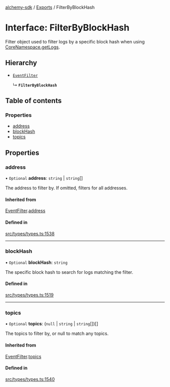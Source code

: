 [alchemy-sdk](../README.md) / [Exports](../modules.md) / FilterByBlockHash

# Interface: FilterByBlockHash

Filter object used to filter logs by a specific block hash when using
[CoreNamespace.getLogs](../classes/CoreNamespace.md#getlogs).

## Hierarchy

- [`EventFilter`](EventFilter.md)

  ↳ **`FilterByBlockHash`**

## Table of contents

### Properties

- [address](FilterByBlockHash.md#address)
- [blockHash](FilterByBlockHash.md#blockhash)
- [topics](FilterByBlockHash.md#topics)

## Properties

### address

• `Optional` **address**: `string` \| `string`[]

The address to filter by. If omitted, filters for all addresses.

#### Inherited from

[EventFilter](EventFilter.md).[address](EventFilter.md#address)

#### Defined in

[src/types/types.ts:1538](https://github.com/alchemyplatform/alchemy-sdk-js/blob/4e3af22/src/types/types.ts#L1538)

___

### blockHash

• `Optional` **blockHash**: `string`

The specific block hash to search for logs matching the filter.

#### Defined in

[src/types/types.ts:1519](https://github.com/alchemyplatform/alchemy-sdk-js/blob/4e3af22/src/types/types.ts#L1519)

___

### topics

• `Optional` **topics**: (``null`` \| `string` \| `string`[])[]

The topics to filter by, or null to match any topics.

#### Inherited from

[EventFilter](EventFilter.md).[topics](EventFilter.md#topics)

#### Defined in

[src/types/types.ts:1540](https://github.com/alchemyplatform/alchemy-sdk-js/blob/4e3af22/src/types/types.ts#L1540)
